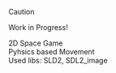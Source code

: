 >[!CAUTION]
>Work in Progress!
 
2D Space Game<br>
Pyhsics based Movement<br>
Used libs: SLD2, SDL2_image
